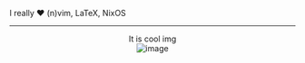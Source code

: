 I really ❤️ (n)vim, LaTeX, NixOS

---

<p align="center">
  It is cool img  
  <br>
  <img src="https://github.com/user-attachments/assets/ac87c469-e07c-4372-86fc-66de28f0fb3a" alt="image">
</p>

